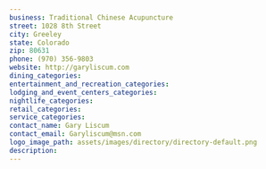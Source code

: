 ```yaml
---
business: Traditional Chinese Acupuncture
street: 1028 8th Street
city: Greeley
state: Colorado
zip: 80631
phone: (970) 356-9803
website: http://garyliscum.com
dining_categories: 
entertainment_and_recreation_categories: 
lodging_and_event_centers_categories: 
nightlife_categories: 
retail_categories: 
service_categories: 
contact_name: Gary Liscum
contact_email: Garyliscum@msn.com
logo_image_path: assets/images/directory/directory-default.png
description: 
---
```

